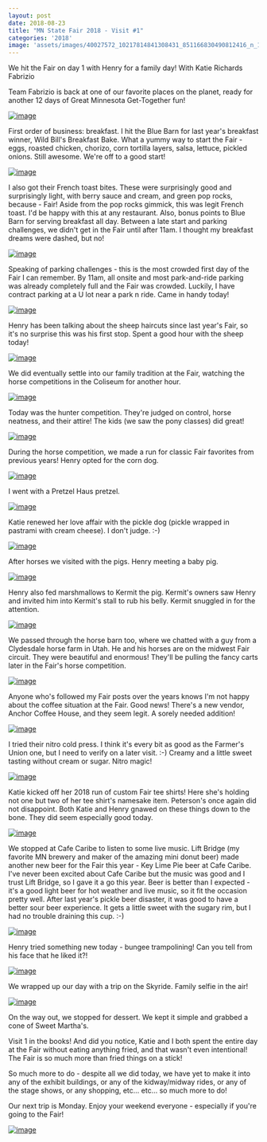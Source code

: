 ```yaml
---
layout: post
date: 2018-08-23
title: "MN State Fair 2018 - Visit #1"
categories: '2018'
image: 'assets/images/40027572_10217814841308431_851166830490812416_n_10217814841268430.jpg'
---
```


We hit the Fair on day 1 with Henry for a family day! With Katie Richards Fabrizio

Team Fabrizio is back at one of our favorite places on the planet, ready for another 12 days of Great Minnesota Get-Together fun!

[![image](/assets/images/40027572_10217814841308431_851166830490812416_n_10217814841268430.jpg)](/assets/images/40027572_10217814841308431_851166830490812416_n_10217814841268430.jpg)

First order of business: breakfast. I hit the Blue Barn for last year's breakfast winner, Wild Bill's Breakfast Bake. What a yummy way to start the Fair - eggs, roasted chicken, chorizo, corn tortilla layers, salsa, lettuce, pickled onions. Still awesome. We're off to a good start!

[![image](/assets/images/39950188_10217814839228379_3502365690369671168_n_10217814839148377.jpg)](/assets/images/39950188_10217814839228379_3502365690369671168_n_10217814839148377.jpg)

I also got their French toast bites. These were surprisingly good and surprisingly light, with berry sauce and cream, and green pop rocks, because - Fair! Aside from the pop rocks gimmick, this was legit French toast. I'd be happy with this at any restaurant. Also, bonus points to Blue Barn for serving breakfast all day. Between a late start and parking challenges, we didn't get in the Fair until after 11am. I thought my breakfast dreams were dashed, but no!

[![image](/assets/images/39989097_10217814840388408_571858510162165760_n_10217814840308406.jpg)](/assets/images/39989097_10217814840388408_571858510162165760_n_10217814840308406.jpg)

Speaking of parking challenges - this is the most crowded first day of the Fair I can remember. By 11am, all onsite and most park-and-ride parking was already completely full and the Fair was crowded. Luckily, I have contract parking at a U lot near a park n ride. Came in handy today!

[![image](/assets/images/39969553_10217814842988473_5190431444224180224_n_10217814842948472.jpg)](/assets/images/39969553_10217814842988473_5190431444224180224_n_10217814842948472.jpg)

Henry has been talking about the sheep haircuts since last year's Fair, so it's no surprise this was his first stop. Spent a good hour with the sheep today!

[![image](/assets/images/39998662_10217814843108476_3084101305271058432_n_10217814843068475.jpg)](/assets/images/39998662_10217814843108476_3084101305271058432_n_10217814843068475.jpg)

We did eventually settle into our family tradition at the Fair, watching the horse competitions in the Coliseum for another hour.

[![image](/assets/images/39987512_10217814840588413_7852858327867326464_n_10217814840508411.jpg)](/assets/images/39987512_10217814840588413_7852858327867326464_n_10217814840508411.jpg)

Today was the hunter competition. They're judged on control, horse neatness, and their attire! The kids (we saw the pony classes) did great!

[![image](/assets/images/39945379_10217814838268355_7898419693130612736_n_10217814838188353.jpg)](/assets/images/39945379_10217814838268355_7898419693130612736_n_10217814838188353.jpg)

During the horse competition, we made a run for classic Fair favorites from previous years! Henry opted for the corn dog.

[![image](/assets/images/39965152_10217814837188328_5590499818121199616_n_10217814837108326.jpg)](/assets/images/39965152_10217814837188328_5590499818121199616_n_10217814837108326.jpg)

I went with a Pretzel Haus pretzel.

[![image](/assets/images/39966127_10217814840188403_1538181737505357824_n_10217814840108401.jpg)](/assets/images/39966127_10217814840188403_1538181737505357824_n_10217814840108401.jpg)

Katie renewed her love affair with the pickle dog (pickle wrapped in pastrami with cream cheese). I don't judge. :-)

[![image](/assets/images/39948202_10217814836988323_5939165542383353856_n_10217814836908321.jpg)](/assets/images/39948202_10217814836988323_5939165542383353856_n_10217814836908321.jpg)

After horses we visited with the pigs. Henry meeting a baby pig.

[![image](/assets/images/40032814_10217814838508361_3159712125752967168_n_10217814838428359.jpg)](/assets/images/40032814_10217814838508361_3159712125752967168_n_10217814838428359.jpg)

Henry also fed marshmallows to Kermit the pig. Kermit's owners saw Henry and invited him into Kermit's stall to rub his belly. Kermit snuggled in for the attention.

[![image](/assets/images/39976835_10217814844388508_3263164277162246144_n_10217814844268505.jpg)](/assets/images/39976835_10217814844388508_3263164277162246144_n_10217814844268505.jpg)

We passed through the horse barn too, where we chatted with a guy from a Clydesdale horse farm in Utah. He and his horses are on the midwest Fair circuit. They were beautiful and enormous! They'll be pulling the fancy carts later in the Fair's horse competition.

[![image](/assets/images/39970210_10217814841828444_7989519698985222144_n_10217814841788443.jpg)](/assets/images/39970210_10217814841828444_7989519698985222144_n_10217814841788443.jpg)

Anyone who's followed my Fair posts over the years knows I'm not happy about the coffee situation at the Fair. Good news! There's a new vendor, Anchor Coffee House, and they seem legit. A sorely needed addition!

[![image](/assets/images/39940229_10217814841668440_4305231584937639936_n_10217814841588438.jpg)](/assets/images/39940229_10217814841668440_4305231584937639936_n_10217814841588438.jpg)

I tried their nitro cold press. I think it's every bit as good as the Farmer's Union one, but I need to verify on a later visit. :-) Creamy and a little sweet tasting without cream or sugar. Nitro magic!

[![image](/assets/images/39921107_10217814837988348_7969712791579787264_n_10217814837948347.jpg)](/assets/images/39921107_10217814837988348_7969712791579787264_n_10217814837948347.jpg)

Katie kicked off her 2018 run of custom Fair tee shirts! Here she's holding not one but two of her tee shirt's namesake item. Peterson's once again did not disappoint. Both Katie and Henry gnawed on these things down to the bone. They did seem especially good today.

[![image](/assets/images/39959088_10217814843948497_5202133847126310912_n_10217814843908496.jpg)](/assets/images/39959088_10217814843948497_5202133847126310912_n_10217814843908496.jpg)

We stopped at Cafe Caribe to listen to some live music. Lift Bridge (my favorite MN brewery and maker of the amazing mini donut beer) made another new beer for the Fair this year - Key Lime Pie beer at Cafe Caribe. I've never been excited about Cafe Caribe but the music was good and I trust Lift Bridge, so I gave it a go this year. Beer is better than I expected - it's a good light beer for hot weather and live music, so it fit the occasion pretty well. After last year's pickle beer disaster, it was good to have a better sour beer experience. It gets a little sweet with the sugary rim, but I had no trouble draining this cup. :-)

[![image](/assets/images/39926323_10217814838868370_8429004460931416064_n_10217814838748367.jpg)](/assets/images/39926323_10217814838868370_8429004460931416064_n_10217814838748367.jpg)

Henry tried something new today - bungee trampolining! Can you tell from his face that he liked it?!

[![image](/assets/images/39959776_10217814839348382_1300597950715527168_n_10217814839268380.jpg)](/assets/images/39959776_10217814839348382_1300597950715527168_n_10217814839268380.jpg)

We wrapped up our day with a trip on the Skyride. Family selfie in the air!

[![image](/assets/images/40003570_10217814854028749_6945522572209422336_n_10217814853988748.jpg)](/assets/images/40003570_10217814854028749_6945522572209422336_n_10217814853988748.jpg)

On the way out, we stopped for dessert. We kept it simple and grabbed a cone of Sweet Martha's. 

Visit 1 in the books! And did you notice, Katie and I both spent the entire day at the Fair without eating anything fried, and that wasn't even intentional! The Fair is so much more than fried things on a stick!

So much more to do - despite all we did today, we have yet to make it into any of the exhibit buildings, or any of the kidway/midway rides, or any of the stage shows, or any shopping, etc... etc... so much more to do!

Our next trip is Monday. Enjoy your weekend everyone - especially if you're going to the Fair!

[![image](/assets/images/39981813_10217814837308331_7689755557527289856_n_10217814837228329.jpg)](/assets/images/39981813_10217814837308331_7689755557527289856_n_10217814837228329.jpg)


